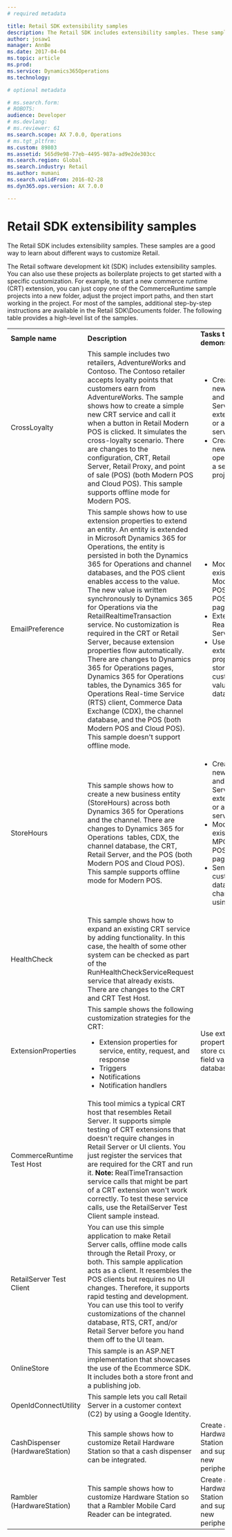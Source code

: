 ```yaml
---
# required metadata

title: Retail SDK extensibility samples
description: The Retail SDK includes extensibility samples. These samples are a good way to learn about different ways to customize Retail.  
author: josaw1
manager: AnnBe
ms.date: 2017-04-04
ms.topic: article
ms.prod: 
ms.service: Dynamics365Operations
ms.technology: 

# optional metadata

# ms.search.form: 
# ROBOTS: 
audience: Developer
# ms.devlang: 
# ms.reviewer: 61
ms.search.scope: AX 7.0.0, Operations
# ms.tgt_pltfrm: 
ms.custom: 89803
ms.assetid: 565d9e98-77eb-4495-987a-ad9e2de303cc
ms.search.region: Global
ms.search.industry: Retail
ms.author: mumani
ms.search.validFrom: 2016-02-28
ms.dyn365.ops.version: AX 7.0.0

---
```


# Retail SDK extensibility samples

The Retail SDK includes extensibility samples. These samples are a good way to learn about different ways to customize Retail.  

The Retail software development kit (SDK) includes extensibility samples. You can also use these projects as boilerplate projects to get started with a specific customization. For example, to start a new commerce runtime (CRT) extension, you can just copy one of the CommerceRuntime sample projects into a new folder, adjust the project import paths, and then start working in the project. For most of the samples, additional step-by-step instructions are available in the Retail SDK\\Documents folder. The following table provides a high-level list of the samples.
<table>
<colgroup>
<col width="33%" />
<col width="33%" />
<col width="33%" />
</colgroup>
<tbody>
<tr class="odd">
<td><strong>Sample name</strong></td>
<td><strong>Description</strong></td>
<td><strong>Tasks that are demonstrated</strong></td>
</tr>
<tr class="even">
<td>CrossLoyalty</td>
<td>This sample includes two retailers, AdventureWorks and Contoso. The Contoso retailer accepts loyalty points that customers earn from AdventureWorks. The sample shows how to create a simple new CRT service and call it when a button in Retail Modern POS is clicked. It simulates the cross-loyalty scenario. There are changes to the configuration, CRT, Retail Server, Retail Proxy, and point of sale (POS) (both Modern POS and Cloud POS). This sample supports offline mode for Modern POS.</td>
<td><ul>
<li>Create a new CRT and Retail Server extension, or a new service.</li>
<li>Create a new operation as a separate project.</li>
</ul></td>
</tr>
<tr class="odd">
<td>EmailPreference</td>
<td>This sample shows how to use extension properties to extend an entity. An entity is extended in Microsoft Dynamics 365 for Operations, the entity is persisted in both the Dynamics 365 for Operations and channel databases, and the POS client enables access to the value. The new value is written synchronously to Dynamics 365 for Operations via the RetailRealtimeTransaction service. No customization is required in the CRT or Retail Server, because extension properties flow automatically. There are changes to Dynamics 365 for Operations pages, Dynamics 365 for Operations tables, the Dynamics 365 for Operations Real-time Service (RTS) client, Commerce Data Exchange (CDX), the channel database, and the POS (both Modern POS and Cloud POS). This sample doesn't support offline mode.</td>
<td><ul>
<li>Modify an existing Modern POS/Cloud POS view or page.</li>
<li>Extend the Real-time Service.</li>
<li>Use extension properties to store custom field values in the database.</li>
</ul></td>
</tr>
<tr class="even">
<td>StoreHours</td>
<td>This sample shows how to create a new business entity (StoreHours) across both Dynamics 365 for Operations and the channel. There are changes to Dynamics 365 for Operations  tables, CDX, the channel database, the CRT, Retail Server, and the POS (both Modern POS and Cloud POS). This sample supports offline mode for Modern POS.</td>
<td><ul>
<li>Create a new CRT and Retail Server extension, or a new service.</li>
<li>Modify an existing MPOS/Cloud POS view or page.</li>
<li>Send the custom table data to the channel by using CDX.</li>
</ul></td>
</tr>
<tr class="odd">
<td>HealthCheck</td>
<td>This sample shows how to expand an existing CRT service by adding functionality. In this case, the health of some other system can be checked as part of the RunHealthCheckServiceRequest service that already exists. There are changes to the CRT and CRT Test Host.</td>
<td></td>
</tr>
<tr class="even">
<td>ExtensionProperties</td>
<td>This sample shows the following customization strategies for the CRT:
<ul>
<li>Extension properties for service, entity, request, and response</li>
<li>Triggers</li>
<li>Notifications</li>
<li>Notification handlers</li>
</ul></td>
<td>Use extension properties to store custom field values in a database.</td>
</tr>
<tr class="odd">
<td>CommerceRuntime Test Host</td>
<td>This tool mimics a typical CRT host that resembles Retail Server. It supports simple testing of CRT extensions that doesn't require changes in Retail Server or UI clients. You just register the services that are required for the CRT and run it. <strong>Note:</strong> RealTimeTransaction service calls that might be part of a CRT extension won't work correctly. To test these service calls, use the RetailServer Test Client sample instead.</td>
<td></td>
</tr>
<tr class="even">
<td>RetailServer Test Client</td>
<td>You can use this simple application to make Retail Server calls, offline mode calls through the Retail Proxy, or both. This sample application acts as a client. It resembles the POS clients but requires no UI changes. Therefore, it supports rapid testing and development. You can use this tool to verify customizations of the channel database, RTS, CRT, and/or Retail Server before you hand them off to the UI team.</td>
<td></td>
</tr>
<tr class="odd">
<td>OnlineStore</td>
<td>This sample is an ASP.NET implementation that showcases the use of the Ecommerce SDK. It includes both a store front and a publishing job.</td>
<td></td>
</tr>
<tr class="even">
<td>OpenIdConnectUtility</td>
<td>This sample lets you call Retail Server in a customer context (C2) by using a Google Identity.</td>
<td></td>
</tr>
<tr class="odd">
<td>CashDispenser (HardwareStation)</td>
<td>This sample shows how to customize Retail Hardware Station so that a cash dispenser can be integrated.</td>
<td>Create a new Hardware Station project and support for new peripherals.</td>
</tr>
<tr class="even">
<td>Rambler (HardwareStation)</td>
<td>This sample shows how to customize Hardware Station so that a Rambler Mobile Card Reader can be integrated.</td>
<td>Create a new Hardware Station project and support for new peripherals.</td>
</tr>
</tbody>
</table>

   

